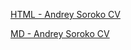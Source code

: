 [HTML - Andrey Soroko CV](https://andreyso1.github.io/rsschool-cv/cv/)

[MD - Andrey Soroko CV](https://andreyso1.github.io/rsschool-cv/cv)